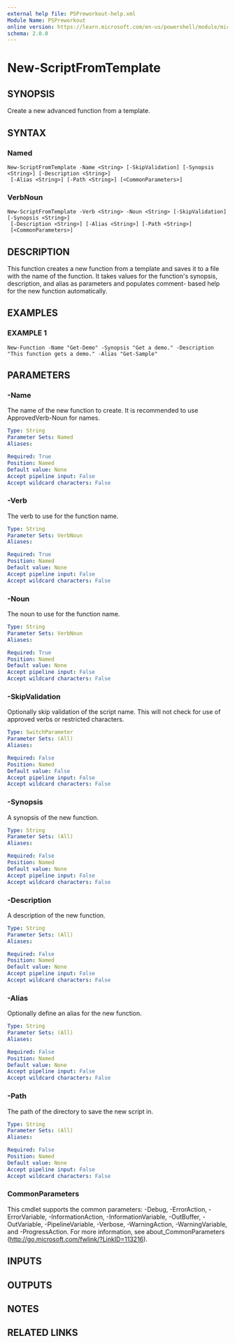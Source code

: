 ```yaml
---
external help file: PSPreworkout-help.xml
Module Name: PSPreworkout
online version: https://learn.microsoft.com/en-us/powershell/module/microsoft.powershell.core/about/about_profiles
schema: 2.0.0
---
```


# New-ScriptFromTemplate

## SYNOPSIS
Create a new advanced function from a template.

## SYNTAX

### Named
```
New-ScriptFromTemplate -Name <String> [-SkipValidation] [-Synopsis <String>] [-Description <String>]
 [-Alias <String>] [-Path <String>] [<CommonParameters>]
```

### VerbNoun
```
New-ScriptFromTemplate -Verb <String> -Noun <String> [-SkipValidation] [-Synopsis <String>]
 [-Description <String>] [-Alias <String>] [-Path <String>]
 [<CommonParameters>]
```

## DESCRIPTION
This function creates a new function from a template and saves it to a file with the name of the function.
It takes values for the function's synopsis, description, and alias as parameters and populates comment-
based help for the new function automatically.

## EXAMPLES

### EXAMPLE 1
```
New-Function -Name "Get-Demo" -Synopsis "Get a demo." -Description "This function gets a demo." -Alias "Get-Sample"
```

## PARAMETERS

### -Name
The name of the new function to create.
It is recommended to use ApprovedVerb-Noun for names.

```yaml
Type: String
Parameter Sets: Named
Aliases:

Required: True
Position: Named
Default value: None
Accept pipeline input: False
Accept wildcard characters: False
```

### -Verb
The verb to use for the function name.

```yaml
Type: String
Parameter Sets: VerbNoun
Aliases:

Required: True
Position: Named
Default value: None
Accept pipeline input: False
Accept wildcard characters: False
```

### -Noun
The noun to use for the function name.

```yaml
Type: String
Parameter Sets: VerbNoun
Aliases:

Required: True
Position: Named
Default value: None
Accept pipeline input: False
Accept wildcard characters: False
```

### -SkipValidation
Optionally skip validation of the script name.
This will not check for use of approved verbs or restricted characters.

```yaml
Type: SwitchParameter
Parameter Sets: (All)
Aliases:

Required: False
Position: Named
Default value: False
Accept pipeline input: False
Accept wildcard characters: False
```

### -Synopsis
A synopsis of the new function.

```yaml
Type: String
Parameter Sets: (All)
Aliases:

Required: False
Position: Named
Default value: None
Accept pipeline input: False
Accept wildcard characters: False
```

### -Description
A description of the new function.

```yaml
Type: String
Parameter Sets: (All)
Aliases:

Required: False
Position: Named
Default value: None
Accept pipeline input: False
Accept wildcard characters: False
```

### -Alias
Optionally define an alias for the new function.

```yaml
Type: String
Parameter Sets: (All)
Aliases:

Required: False
Position: Named
Default value: None
Accept pipeline input: False
Accept wildcard characters: False
```

### -Path
The path of the directory to save the new script in.

```yaml
Type: String
Parameter Sets: (All)
Aliases:

Required: False
Position: Named
Default value: None
Accept pipeline input: False
Accept wildcard characters: False
```

### CommonParameters
This cmdlet supports the common parameters: -Debug, -ErrorAction, -ErrorVariable, -InformationAction, -InformationVariable, -OutBuffer, -OutVariable, -PipelineVariable, -Verbose, -WarningAction, -WarningVariable, and -ProgressAction. 
For more information, see about_CommonParameters (http://go.microsoft.com/fwlink/?LinkID=113216).

## INPUTS

## OUTPUTS

## NOTES

## RELATED LINKS

